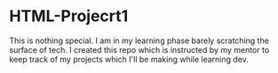 # HTML-Projecrt1
This is nothing special. I am in my learning phase barely scratching the surface of tech. I created this repo which is instructed by my mentor to keep track of my projects which I'll be making while learning dev.
